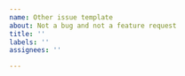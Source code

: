 ```yaml
---
name: Other issue template
about: Not a bug and not a feature request
title: ''
labels: ''
assignees: ''

---
```

